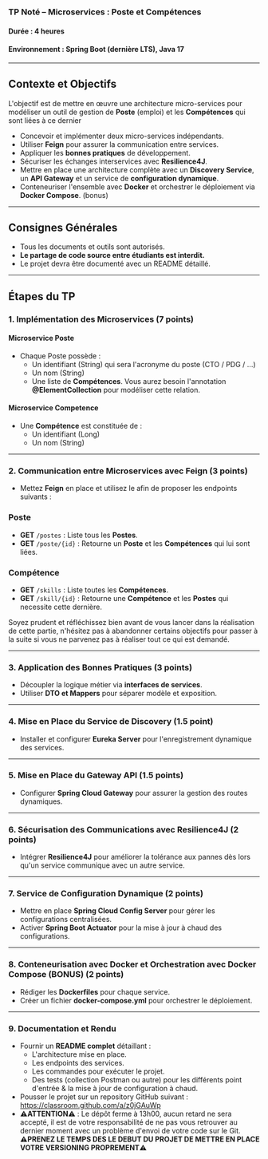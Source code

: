 
### **TP Noté – Microservices : Poste et Compétences**

#### **Durée :** 4 heures

#### **Environnement :** Spring Boot (dernière LTS), Java 17

----------

## **Contexte et Objectifs**

L'objectif est de mettre en œuvre une architecture micro-services pour modéliser un outil de gestion de **Poste** (emploi) et les **Compétences** qui sont liées à ce dernier

-   Concevoir et implémenter deux micro-services indépendants.
-   Utiliser **Feign** pour assurer la communication entre services.
-   Appliquer les **bonnes pratiques** de développement.
-   Sécuriser les échanges interservices avec **Resilience4J**.
-   Mettre en place une architecture complète avec un **Discovery Service**, un **API Gateway** et un service de **configuration dynamique**.
-   Conteneuriser l'ensemble avec **Docker** et orchestrer le déploiement via **Docker Compose**. (bonus)

----------

## **Consignes Générales**

-   Tous les documents et outils sont autorisés.
-   **Le partage de code source entre étudiants est interdit.**
-   Le projet devra être documenté avec un README détaillé.

----------

## **Étapes du TP**

### **1. Implémentation des Microservices** (7 points)

#### **Microservice Poste**

-   Chaque Poste possède :
    -   Un identifiant (String) qui sera l'acronyme du poste (CTO / PDG / ...)
	- 	Un nom (String)
	- 	Une liste de **Compétences**. Vous aurez besoin l'annotation **@ElementCollection** pour modéliser cette relation.

#### **Microservice Competence**

-   Une **Compétence** est constituée de :
	- 	Un identifiant (Long)
	- 	Un nom (String)
----------

### **2. Communication entre Microservices avec Feign** (3 points)

-   Mettez **Feign** en place et utilisez le afin de proposer les endpoints suivants :

### Poste  
- **GET** `/postes` : Liste tous les **Postes**.  
- **GET** `/poste/{id}` : Retourne un **Poste** et les **Compétences** qui lui sont liées.

### Compétence  
- **GET** `/skills` : Liste toutes les **Compétences**.  
- **GET** `/skill/{id}` : Retourne une **Compétence** et les **Postes** qui necessite cette dernière.

Soyez prudent et réfléchissez bien avant de vous lancer dans la réalisation de cette partie, n'hésitez pas à abandonner certains objectifs pour passer à la suite si vous ne parvenez pas à réaliser tout ce qui est demandé.

----------

### **3. Application des Bonnes Pratiques** (3 points)

-   Découpler la logique métier via **interfaces de services**.
-   Utiliser **DTO et Mappers** pour séparer modèle et exposition.

----------

### **4. Mise en Place du Service de Discovery** (1.5 point)

-   Installer et configurer **Eureka Server** pour l'enregistrement dynamique des services.

----------

### **5. Mise en Place du Gateway API** (1.5 points)

-   Configurer **Spring Cloud Gateway** pour assurer la gestion des routes dynamiques.

----------

### **6. Sécurisation des Communications avec Resilience4J** (2 points)

-   Intégrer **Resilience4J** pour améliorer la tolérance aux pannes dès lors qu'un service communique avec un autre service.

----------

### **7. Service de Configuration Dynamique** (2 points)

-   Mettre en place **Spring Cloud Config Server** pour gérer les configurations centralisées.
-   Activer **Spring Boot Actuator** pour la mise à jour à chaud des configurations.

----------

### **8. Conteneurisation avec Docker et Orchestration avec Docker Compose (BONUS)** (2 points)

-   Rédiger les **Dockerfiles** pour chaque service.
-   Créer un fichier **docker-compose.yml** pour orchestrer le déploiement.

----------

### **9. Documentation et Rendu**

-   Fournir un **README complet** détaillant :
    -   L'architecture mise en place.
    -   Les endpoints des services.
    -   Les commandes pour exécuter le projet.
    -   Des tests (collection Postman ou autre) pour les différents point d'entrée & la mise à jour de configuration à chaud.
-   Pousser le projet sur un repository GitHub suivant : https://classroom.github.com/a/z0jGAuWp
- :warning:**ATTENTION**:warning: : Le dépôt ferme à 13h00, aucun retard ne sera accepté, il est de votre responsabilité de ne pas vous retrouver au dernier moment avec un problème d'envoi de votre code sur le Git. 
:warning:**PRENEZ LE TEMPS DES LE DEBUT DU PROJET DE METTRE EN PLACE VOTRE VERSIONING PROPREMENT**:warning: